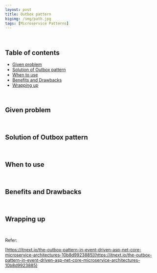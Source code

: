 ```yaml
---
layout: post
title: Outbox pattern
bigimg: /img/path.jpg
tags: [Microservice Patterns]
---
```




<br>

## Table of contents
- [Given problem](#given-problem)
- [Solution of Outbox pattern](#solution-of-outbox-pattern)
- [When to use](#when-to-use)
- [Benefits and Drawbacks](#benefits-and-drawbacks)
- [Wrapping up](#wrapping-up)


<br>

## Given problem





<br>

## Solution of Outbox pattern





<br>

## When to use






<br>

## Benefits and Drawbacks






<br>

## Wrapping up







<br>

Refer:

[https://itnext.io/the-outbox-pattern-in-event-driven-asp-net-core-microservice-architectures-10b8d9923885](https://itnext.io/the-outbox-pattern-in-event-driven-asp-net-core-microservice-architectures-10b8d9923885)

[]()

[]()

[]()